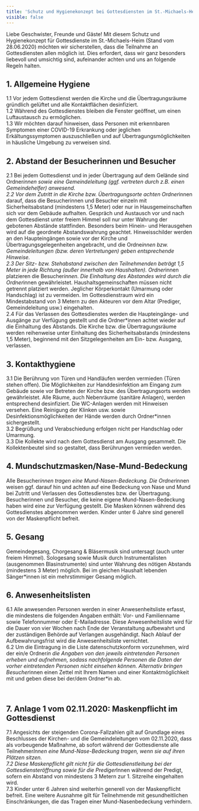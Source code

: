 ```yaml
---
title: 'Schutz und Hygienekonzept bei Gottesdiensten im St.-Michaels-Heim'
visible: false
---
```


Liebe Geschwister, Freunde und Gäste! Mit diesem Schutz und Hygienekonzept für Gottesdienste im St.-Michaels-Heim (Stand vom 28.06.2020) möchten wir sicherstellen, dass die Teilnahme an Gottesdiensten allen möglich ist. Dies erfordert, dass wir ganz besonders liebevoll und umsichtig sind, aufeinander achten und uns an folgende Regeln halten.

## 1. Allgemeine Hygiene
1.1	Vor jedem Gottesdienst werden die Kirche und die Übertragungsräume gründlich gelüftet und alle Kontaktflächen desinfiziert.<br>
1.2	Während des Gottesdienstes bleiben die Fenster geöffnet, um einen Luftaustausch zu ermöglichen.<br>
1.3	Wir möchten darauf hinweisen, dass Personen mit erkennbaren Symptomen einer COVID-19 Erkrankung oder jeglichen Erkältungssymptomen auszuschließen und auf Übertragungsmöglichkeiten in häusliche Umgebung zu verweisen sind.

## 2. Abstand der Besucherinnen und Besucher
2.1	Bei jedem Gottesdienst und in jeder Übertragung auf dem Gelände sind Ordner*innen sowie eine Gemeindeleitung (ggf. vertreten durch z.B. einen Gemeindehelfer) anwesend.<br>
2.2	Vor dem Zutritt in die Kirche bzw. Übertragungsorte achten Ordner*innen darauf, dass die Besucherinnen und Besucher einzeln mit Sicherheitsabstand (mindestens 1,5 Meter) oder nur in Hausgemeinschaften sich vor dem Gebäude aufhalten. Gespräch und Austausch vor und nach dem Gottesdienst unter freiem Himmel soll nur unter Wahrung der gebotenen Abstände stattfinden. Besonders beim Hinein- und Herausgehen wird auf die geordnete Abstandswahrung geachtet. Hinweisschilder werden an den Haupteingängen sowie vor der Kirche und Übertragungsgelegenheiten angebracht, und die Ordne*innen bzw. Gemeindeleitungen (bzw. deren Vertretungen) geben entsprechende Hinweise.<br>
2.3	Der Sitz- bzw. Stehabstand zwischen den Teilnehmenden beträgt 1,5 Meter in jede Richtung (außer innerhalb von Haushalten). Ordner*innen platzieren die Besucher*innen. Die Einhaltung des Abstandes wird durch die Ordner*innen gewährleistet. Haushaltsgemeinschaften müssen nicht getrennt platziert werden. Jeglicher Körperkontakt (Umarmung oder Handschlag) ist zu vermeiden. Im Gottesdienstraum wird ein Mindestabstand von 3 Metern zu den Akteuren vor dem Altar (Prediger, Gemeindeleitung usw.) eingehalten.<br>
2.4	Für das Verlassen des Gottesdienstes werden die Haupteingänge- und Ausgänge zur Verfügung gestellt und die Ordner*innen achtet wieder auf die Einhaltung des Abstands. Die Kirche bzw. die Übertragungsräume werden reihenweise unter Einhaltung des Sicherheitsabstands (mindestens 1,5 Meter), beginnend mit den Sitzgelegenheiten am Ein- bzw. Ausgang, verlassen.

## 3.	Kontakthygiene
3.1	Die Berührung von Türen und Handläufen werden vermieden (Türen stehen offen). Die Möglichkeiten zur Handdesinfektion am Eingang zum Gebäude sowie vor Betreten der Kirche bzw. des Übertragungsorts werden gewährleistet. Alle Räume, auch Nebenräume (sanitäre Anlagen), werden entsprechend desinfiziert. Die WC-Anlagen werden mit Hinweisen versehen. Eine Reinigung der Klinken usw. sowie Desinfektionsmöglichkeiten der Hände werden durch Ordner*innen sichergestellt.<br>
3.2	Begrüßung und Verabschiedung erfolgen nicht per Handschlag oder Umarmung.<br>
3.3	Die Kollekte wird nach dem Gottesdienst am Ausgang gesammelt. Die Kollektenbeutel sind so gestaltet, dass Berührungen vermieden werden.

## 4.	Mundschutzmasken/Nase-Mund-Bedeckung
Alle Besucher*innen tragen eine Mund-Nasen-Bedeckung. Die Ordner*innen weisen ggf. darauf hin und achten auf eine Bedeckung von Nase und Mund bei Zutritt und Verlassen des Gottesdienstes bzw. der Übertragung. Besucherinnen und Besucher, die keine eigene Mund-Nasen-Bedeckung haben wird eine zur Verfügung gestellt. Die Masken können während des Gottesdienstes abgenommen werden. Kinder unter 6 Jahre sind generell von der Maskenpflicht befreit.

## 5.	Gesang
Gemeindegesang, Chorgesang & Bläsermusik sind untersagt (auch unter freiem Himmel). Sologesang sowie Musik durch Instrumentalisten (ausgenommen Blasinstrumente) sind unter Wahrung des nötigen Abstands (mindestens 3 Meter) möglich. Bei im gleichen Haushalt lebenden Sänger*innen ist ein mehrstimmiger Gesang möglich. 

## 6.	Anwesenheitslisten
6.1	Alle anwesenden Personen werden in einer Anwesenheitsliste erfasst, die mindestens die folgenden Angaben enthält: Vor- und Familienname sowie Telefonnummer oder E-Mailadresse. Diese Anwesenheitsliste wird für die Dauer von vier Wochen nach Ende der Veranstaltung aufbewahrt und der zuständigen Behörde auf Verlangen ausgehändigt. Nach Ablauf der Aufbewahrungsfrist wird die Anwesenheitsliste vernichtet.<br>
6.2	Um die Eintragung in die Liste datenschutzkonform vorzunehmen, wird der ein/e Ordner*in die Angaben von den jeweils eintretenden Personen erheben und aufnehmen, sodass nachfolgende Personen die Daten der vorher eintretenden Personen nicht einsehen können. Alternativ bringen Besucher*innen einen Zettel mit Ihrem Namen und einer Kontaktmöglichkeit mit und geben diese bei der/dem Ordner*in ab.

 
## 7.	Anlage 1 vom 02.11.2020: Maskenpflicht im Gottesdienst
7.1	Angesichts der steigenden Corona-Fallzahlen gilt auf Grundlage eines Beschlusses der Kirchen- und die Gemeindeleitungen vom 02.11.2020, dass als vorbeugende Maßnahme, ab sofort während der Gottesdienste alle Teilnehmer*Innen eine Mund-Nase-Bedeckung tragen, wenn sie auf ihren Plätzen sitzen.<br>
7.2	Diese Maskenpflicht gilt nicht für die Gottesdienstleitung bei der Gottesdiensteröffnung sowie für die Prediger*Innen während der Predigt, sofern ein Abstand von mindestens 3 Metern zur 1. Sitzreihe eingehalten wird.<br>
7.3	Kinder unter 6 Jahren sind weiterhin generell von der Maskenpflicht befreit. Eine weitere Ausnahme gilt für Teilnehmende mit gesundheitlichen Einschränkungen, die das Tragen einer Mund-Nasenbedeckung verhindern.
